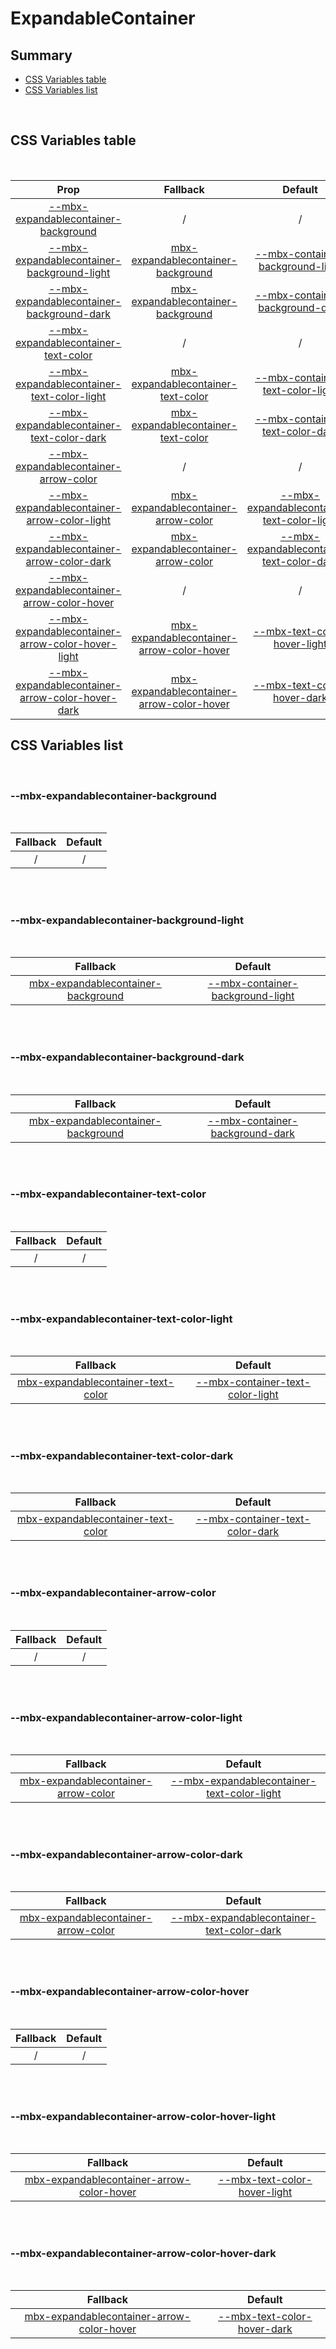 # ExpandableContainer

## Summary

- [CSS Variables table](#css-variables-table)
- [CSS Variables list](#css-variables-list)

<br>

## CSS Variables table

<br>

| <div style='text-align:center;margin:auto;'>Prop</div>                                                                                                  | <div style='text-align:center;margin:auto;'>Fallback</div>                                                                                | <div style='text-align:center;margin:auto;'>Default</div>                                                                                  |
| ------------------------------------------------------------------------------------------------------------------------------------------------------- | ----------------------------------------------------------------------------------------------------------------------------------------- | ------------------------------------------------------------------------------------------------------------------------------------------ |
| <div style='text-align:center;margin:auto;'>[--mbx-expandablecontainer-background](#mbx-expandablecontainer-background)</div>                           | <div style='text-align:center;margin:auto;'>/</div>                                                                                       | <div style='text-align:center;margin:auto;'>/</div>                                                                                        |
| <div style='text-align:center;margin:auto;'>[--mbx-expandablecontainer-background-light](#mbx-expandablecontainer-background-light)</div>               | <div style='text-align:center;margin:auto;'>[mbx-expandablecontainer-background](#mbx-expandablecontainer-background)</div>               | <div style='text-align:center;margin:auto;'>[--mbx-container-background-light](container-css-vars.md#mbx-container-background-light)</div> |
| <div style='text-align:center;margin:auto;'>[--mbx-expandablecontainer-background-dark](#mbx-expandablecontainer-background-dark)</div>                 | <div style='text-align:center;margin:auto;'>[mbx-expandablecontainer-background](#mbx-expandablecontainer-background)</div>               | <div style='text-align:center;margin:auto;'>[--mbx-container-background-dark](container-css-vars.md#mbx-container-background-dark)</div>   |
| <div style='text-align:center;margin:auto;'>[--mbx-expandablecontainer-text-color](#mbx-expandablecontainer-text-color)</div>                           | <div style='text-align:center;margin:auto;'>/</div>                                                                                       | <div style='text-align:center;margin:auto;'>/</div>                                                                                        |
| <div style='text-align:center;margin:auto;'>[--mbx-expandablecontainer-text-color-light](#mbx-expandablecontainer-text-color-light)</div>               | <div style='text-align:center;margin:auto;'>[mbx-expandablecontainer-text-color](#mbx-expandablecontainer-text-color)</div>               | <div style='text-align:center;margin:auto;'>[--mbx-container-text-color-light](container-css-vars.md#mbx-container-text-color-light)</div> |
| <div style='text-align:center;margin:auto;'>[--mbx-expandablecontainer-text-color-dark](#mbx-expandablecontainer-text-color-dark)</div>                 | <div style='text-align:center;margin:auto;'>[mbx-expandablecontainer-text-color](#mbx-expandablecontainer-text-color)</div>               | <div style='text-align:center;margin:auto;'>[--mbx-container-text-color-dark](container-css-vars.md#mbx-container-text-color-dark)</div>   |
| <div style='text-align:center;margin:auto;'>[--mbx-expandablecontainer-arrow-color](#mbx-expandablecontainer-arrow-color)</div>                         | <div style='text-align:center;margin:auto;'>/</div>                                                                                       | <div style='text-align:center;margin:auto;'>/</div>                                                                                        |
| <div style='text-align:center;margin:auto;'>[--mbx-expandablecontainer-arrow-color-light](#mbx-expandablecontainer-arrow-color-light)</div>             | <div style='text-align:center;margin:auto;'>[mbx-expandablecontainer-arrow-color](#mbx-expandablecontainer-arrow-color)</div>             | <div style='text-align:center;margin:auto;'>[--mbx-expandablecontainer-text-color-light](#mbx-expandablecontainer-text-color-light)</div>  |
| <div style='text-align:center;margin:auto;'>[--mbx-expandablecontainer-arrow-color-dark](#mbx-expandablecontainer-arrow-color-dark)</div>               | <div style='text-align:center;margin:auto;'>[mbx-expandablecontainer-arrow-color](#mbx-expandablecontainer-arrow-color)</div>             | <div style='text-align:center;margin:auto;'>[--mbx-expandablecontainer-text-color-dark](#mbx-expandablecontainer-text-color-dark)</div>    |
| <div style='text-align:center;margin:auto;'>[--mbx-expandablecontainer-arrow-color-hover](#mbx-expandablecontainer-arrow-color-hover)</div>             | <div style='text-align:center;margin:auto;'>/</div>                                                                                       | <div style='text-align:center;margin:auto;'>/</div>                                                                                        |
| <div style='text-align:center;margin:auto;'>[--mbx-expandablecontainer-arrow-color-hover-light](#mbx-expandablecontainer-arrow-color-hover-light)</div> | <div style='text-align:center;margin:auto;'>[mbx-expandablecontainer-arrow-color-hover](#mbx-expandablecontainer-arrow-color-hover)</div> | <div style='text-align:center;margin:auto;'>[--mbx-text-color-hover-light](global-css-vars.md#mbx-text-color-hover-light)</div>            |
| <div style='text-align:center;margin:auto;'>[--mbx-expandablecontainer-arrow-color-hover-dark](#mbx-expandablecontainer-arrow-color-hover-dark)</div>   | <div style='text-align:center;margin:auto;'>[mbx-expandablecontainer-arrow-color-hover](#mbx-expandablecontainer-arrow-color-hover)</div> | <div style='text-align:center;margin:auto;'>[--mbx-text-color-hover-dark](global-css-vars.md#mbx-text-color-hover-dark)</div>              |

## CSS Variables list

<br>

### --mbx-expandablecontainer-background

<br>

| <div style='text-align:center;margin:auto;'>Fallback</div> | <div style='text-align:center;margin:auto;'>Default</div> |
| ---------------------------------------------------------- | --------------------------------------------------------- |
| <div style='text-align:center;margin:auto;'>/</div>        | <div style='text-align:center;margin:auto;'>/</div>       |

<br><br>

### --mbx-expandablecontainer-background-light

<br>

| <div style='text-align:center;margin:auto;'>Fallback</div>                                                                  | <div style='text-align:center;margin:auto;'>Default</div>                                                                                  |
| --------------------------------------------------------------------------------------------------------------------------- | ------------------------------------------------------------------------------------------------------------------------------------------ |
| <div style='text-align:center;margin:auto;'>[mbx-expandablecontainer-background](#mbx-expandablecontainer-background)</div> | <div style='text-align:center;margin:auto;'>[--mbx-container-background-light](container-css-vars.md#mbx-container-background-light)</div> |

<br><br>

### --mbx-expandablecontainer-background-dark

<br>

| <div style='text-align:center;margin:auto;'>Fallback</div>                                                                  | <div style='text-align:center;margin:auto;'>Default</div>                                                                                |
| --------------------------------------------------------------------------------------------------------------------------- | ---------------------------------------------------------------------------------------------------------------------------------------- |
| <div style='text-align:center;margin:auto;'>[mbx-expandablecontainer-background](#mbx-expandablecontainer-background)</div> | <div style='text-align:center;margin:auto;'>[--mbx-container-background-dark](container-css-vars.md#mbx-container-background-dark)</div> |

<br><br>

### --mbx-expandablecontainer-text-color

<br>

| <div style='text-align:center;margin:auto;'>Fallback</div> | <div style='text-align:center;margin:auto;'>Default</div> |
| ---------------------------------------------------------- | --------------------------------------------------------- |
| <div style='text-align:center;margin:auto;'>/</div>        | <div style='text-align:center;margin:auto;'>/</div>       |

<br><br>

### --mbx-expandablecontainer-text-color-light

<br>

| <div style='text-align:center;margin:auto;'>Fallback</div>                                                                  | <div style='text-align:center;margin:auto;'>Default</div>                                                                                  |
| --------------------------------------------------------------------------------------------------------------------------- | ------------------------------------------------------------------------------------------------------------------------------------------ |
| <div style='text-align:center;margin:auto;'>[mbx-expandablecontainer-text-color](#mbx-expandablecontainer-text-color)</div> | <div style='text-align:center;margin:auto;'>[--mbx-container-text-color-light](container-css-vars.md#mbx-container-text-color-light)</div> |

<br><br>

### --mbx-expandablecontainer-text-color-dark

<br>

| <div style='text-align:center;margin:auto;'>Fallback</div>                                                                  | <div style='text-align:center;margin:auto;'>Default</div>                                                                                |
| --------------------------------------------------------------------------------------------------------------------------- | ---------------------------------------------------------------------------------------------------------------------------------------- |
| <div style='text-align:center;margin:auto;'>[mbx-expandablecontainer-text-color](#mbx-expandablecontainer-text-color)</div> | <div style='text-align:center;margin:auto;'>[--mbx-container-text-color-dark](container-css-vars.md#mbx-container-text-color-dark)</div> |

<br><br>

### --mbx-expandablecontainer-arrow-color

<br>

| <div style='text-align:center;margin:auto;'>Fallback</div> | <div style='text-align:center;margin:auto;'>Default</div> |
| ---------------------------------------------------------- | --------------------------------------------------------- |
| <div style='text-align:center;margin:auto;'>/</div>        | <div style='text-align:center;margin:auto;'>/</div>       |

<br><br>

### --mbx-expandablecontainer-arrow-color-light

<br>

| <div style='text-align:center;margin:auto;'>Fallback</div>                                                                    | <div style='text-align:center;margin:auto;'>Default</div>                                                                                 |
| ----------------------------------------------------------------------------------------------------------------------------- | ----------------------------------------------------------------------------------------------------------------------------------------- |
| <div style='text-align:center;margin:auto;'>[mbx-expandablecontainer-arrow-color](#mbx-expandablecontainer-arrow-color)</div> | <div style='text-align:center;margin:auto;'>[--mbx-expandablecontainer-text-color-light](#mbx-expandablecontainer-text-color-light)</div> |

<br><br>

### --mbx-expandablecontainer-arrow-color-dark

<br>

| <div style='text-align:center;margin:auto;'>Fallback</div>                                                                    | <div style='text-align:center;margin:auto;'>Default</div>                                                                               |
| ----------------------------------------------------------------------------------------------------------------------------- | --------------------------------------------------------------------------------------------------------------------------------------- |
| <div style='text-align:center;margin:auto;'>[mbx-expandablecontainer-arrow-color](#mbx-expandablecontainer-arrow-color)</div> | <div style='text-align:center;margin:auto;'>[--mbx-expandablecontainer-text-color-dark](#mbx-expandablecontainer-text-color-dark)</div> |

<br><br>

### --mbx-expandablecontainer-arrow-color-hover

<br>

| <div style='text-align:center;margin:auto;'>Fallback</div> | <div style='text-align:center;margin:auto;'>Default</div> |
| ---------------------------------------------------------- | --------------------------------------------------------- |
| <div style='text-align:center;margin:auto;'>/</div>        | <div style='text-align:center;margin:auto;'>/</div>       |

<br><br>

### --mbx-expandablecontainer-arrow-color-hover-light

<br>

| <div style='text-align:center;margin:auto;'>Fallback</div>                                                                                | <div style='text-align:center;margin:auto;'>Default</div>                                                                       |
| ----------------------------------------------------------------------------------------------------------------------------------------- | ------------------------------------------------------------------------------------------------------------------------------- |
| <div style='text-align:center;margin:auto;'>[mbx-expandablecontainer-arrow-color-hover](#mbx-expandablecontainer-arrow-color-hover)</div> | <div style='text-align:center;margin:auto;'>[--mbx-text-color-hover-light](global-css-vars.md#mbx-text-color-hover-light)</div> |

<br><br>

### --mbx-expandablecontainer-arrow-color-hover-dark

<br>

| <div style='text-align:center;margin:auto;'>Fallback</div>                                                                                | <div style='text-align:center;margin:auto;'>Default</div>                                                                     |
| ----------------------------------------------------------------------------------------------------------------------------------------- | ----------------------------------------------------------------------------------------------------------------------------- |
| <div style='text-align:center;margin:auto;'>[mbx-expandablecontainer-arrow-color-hover](#mbx-expandablecontainer-arrow-color-hover)</div> | <div style='text-align:center;margin:auto;'>[--mbx-text-color-hover-dark](global-css-vars.md#mbx-text-color-hover-dark)</div> |

<br><br>
